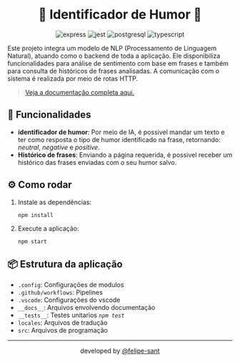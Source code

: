 <div align="center">

# 🤖 Identificador de Humor 🧑

![express](https://img.shields.io/badge/Express.js-404D59?style=for-the-badge)
![jest](https://img.shields.io/badge/Jest-323330?style=for-the-badge&logo=Jest&logoColor=white)
![postgresql](	https://img.shields.io/badge/PostgreSQL-316192?style=for-the-badge&logo=postgresql&logoColor=white)
![typescript](https://img.shields.io/badge/TypeScript-007ACC?style=for-the-badge&logo=typescript&logoColor=white)

</div>

Este projeto integra um modelo de NLP (Processamento de Linguagem Natural), atuando como o backend de toda a aplicação. Ele disponibiliza funcionalidades para análise de sentimento com base em frases e também para consulta de históricos de frases analisadas. A comunicação com o sistema é realizada por meio de rotas HTTP.

> [Veja a documentação completa aqui.](https://api-moodtracker.vercel.app/docs/routes.html)

## 🎯 Funcionalidades

- **identificador de humor**: Por meio de IA, é possivel mandar um texto e ter como resposta o tipo de humor identificado na frase, retornando: _neutral_, _negative_ e _positive_.
- **Histórico de frases**: Enviando a página requerida, é possivel receber um histórico das frases enviadas com o seu humor salvo.

## ⚙️ Como rodar

1. Instale as dependências:
   ```node
   npm install
   ```

2. Execute a aplicação:
    ```node
    npm start
    ```

## 📦 Estrutura da aplicação

- `.config`: Configurações de modulos
- `.github/workflows`: Pipelines
- `.vscode`: Configurações do vscode
- `__docs__`: Arquivos envolvendo documentação
- `__tests__`: Testes unitarios _`npm test`_
- `locales`: Arquivos de tradução
- `src`: Arquivos de programação

<hr>

<div align="center">
    developed by <a href="https://github.com/felipe-sant?tab=followers">@felipe-sant</a>
</div>
